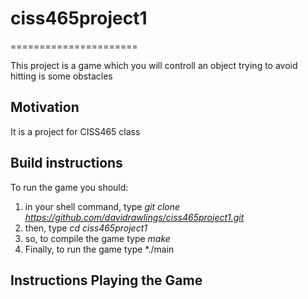 # ciss465project1
====================== 

This project is a game which you will controll an object trying to avoid hitting is some obstacles 

## Motivation
It is a project for CISS465 class

## Build instructions
To run the game you should:
1. in your shell command, type *git clone https://github.com/davidrawlings/ciss465project1.git*
2. then, type *cd ciss465project1*
3. so, to compile the game type *make*
4. Finally, to run the game type *./main

## Instructions Playing the Game